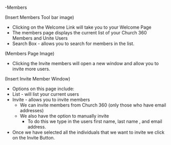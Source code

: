 -Members

(Insert Members Tool bar image)

  * Clicking on the Welcome Link will take you to your Welcome Page
  * The members page displays the current list of your Church 360 Members and Unite Users
  * Search Box - allows you to search for members in the list.

(Members Page Image)

  * Clicking the Invite members will open a new window and allow you to invite more users.

(Insert Invite Member Window)

 * Options on this page include:
  * List - will list your current users          
  * Invite - allows you to invite members
     * We can invite members from Church 360 (only those who have email addresses)
     * We also have the option to manually invite
         * To do this we type in the users first name, last name , and email address.
 * Once we have selected all the individuals that we want to invite we click on the Invite Button.